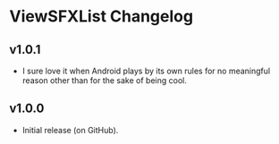 # ViewSFXList Changelog
## v1.0.1
- I sure love it when Android plays by its own rules for no meaningful reason other than for the sake of being cool.
## v1.0.0
- Initial release (on GitHub).